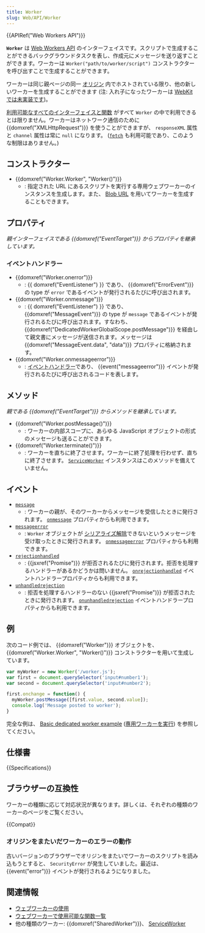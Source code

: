 ```yaml
---
title: Worker
slug: Web/API/Worker
---
```

{{APIRef("Web Workers API")}}

**`Worker`** は [Web Workers API](/ja/docs/Web/API/Web_Workers_API) のインターフェイスです。スクリプトで生成することができるバックグラウンドタスクを表し、作成元にメッセージを送り返すことができます。ワーカーは `Worker("path/to/worker/script")` コンストラクターを呼び出すことで生成することができます。

ワーカーは同じ親ページの同一 [オリジン](/ja/docs/Web/Security/Same-origin_policy) 内でホストされている限り、他の新しいワーカーを生成することができます (注: 入れ子になったワーカーは [WebKit では未実装です](https://bugs.webkit.org/show_bug.cgi?id=22723))。

[利用可能なすべてのインターフェイスと関数](/ja/docs/Web/API/Web_Workers_API/Functions_and_classes_available_to_workers "Web Worker で利用可能な関数とクラス") がすべて `Worker` の中で利用できるとは限りません。ワーカーはネットワーク通信のために {{domxref("XMLHttpRequest")}} を使うことができますが、 `responseXML` 属性と `channel` 属性は常に `null` になります。 ([`fetch`](/ja/docs/Web/API/Fetch_API) も利用可能であり、このような制限はありません。)

## コンストラクター

- {{domxref("Worker.Worker", "Worker()")}}
  - : 指定された URL にあるスクリプトを実行する専用ウェブワーカーのインスタンスを生成します。また、 [Blob URL](/ja/docs/Web/API/Blob) を用いてワーカーを生成することもできます。

## プロパティ

_親インターフェイスである {{domxref("EventTarget")}} からプロパティを継承しています。_

### イベントハンドラー

- {{domxref("Worker.onerror")}}
  - : {{ domxref("EventListener") }} であり、 {{domxref("ErrorEvent")}} の type が `error` であるイベントが発行されるたびに呼び出されます。
- {{domxref("Worker.onmessage")}}
  - : {{ domxref("EventListener") }} であり、 {{domxref("MessageEvent")}} の type が `message` であるイベントが発行されるたびに呼び出されます。すなわち、 {{domxref("DedicatedWorkerGlobalScope.postMessage")}} を経由して親文書にメッセージが送信されます。メッセージは {{domxref("MessageEvent.data", "data")}} プロパティに格納されます。
- {{domxref("Worker.onmessageerror")}}
  - : [イベントハンドラー](/ja/docs/Web/Events/Event_handlers)であり、 {{event("messageerror")}} イベントが発行されるたびに呼び出されるコードを表します。

## メソッド

_親である {{domxref("EventTarget")}} からメソッドを継承しています。_

- {{domxref("Worker.postMessage()")}}
  - : ワーカーの内部スコープに、あらゆる JavaScript オブジェクトの形式のメッセージも送ることができます。
- {{domxref("Worker.terminate()")}}
  - : ワーカーを直ちに終了させます。ワーカーに終了処理を行わせず、直ちに終了させます。 [`ServiceWorker`](/ja/docs/Web/API/ServiceWorker) インスタンスはこのメソッドを備えていません。

## イベント

- [`message`](/ja/docs/Web/API/Worker/message_event)
  - : ワーカーの親が、そのワーカーからメッセージを受信したときに発行されます。
    [`onmessage`](/ja/docs/Web/API/Worker/onmessage) プロパティからも利用できます。
- [`messageerror`](/ja/docs/Web/API/Worker/messageerror_event)
  - : `Worker` オブジェクトが [シリアライズ解除](/ja/docs/Web/API/Web_Workers_API/Structured_clone_algorithm)できないというメッセージを受け取ったときに発行されます。
    [`onmessageerror`](/ja/docs/Web/API/Worker/onmessageerror) プロパティからも利用できます。
- [`rejectionhandled`](/ja/docs/Web/API/Window/rejectionhandled_event)
  - : {{jsxref("Promise")}} が拒否されるたびに発行されます。拒否を処理するハンドラーがあるかどうかは問いません。
    [`onrejectionhandled`](/ja/docs/Web/API/WindowEventHandlers/onrejectionhandled) イベントハンドラープロパティからも利用できます。
- [`unhandledrejection`](/ja/docs/Web/API/Window/unhandledrejection_event)
  - : 拒否を処理するハンドラーのない {{jsxref("Promise")}} が拒否されたときに発行されます。
    [`onunhandledrejection`](/ja/docs/Web/API/WindowEventHandlers/onunhandledrejection) イベントハンドラープロパティからも利用できます。

## 例

次のコード例では、 {{domxref("Worker")}} オブジェクトを、 {{domxref("Worker.Worker", "Worker()")}} コンストラクターを用いて生成しています。

```js
var myWorker = new Worker('/worker.js');
var first = document.querySelector('input#number1');
var second = document.querySelector('input#number2');

first.onchange = function() {
  myWorker.postMessage([first.value, second.value]);
  console.log('Message posted to worker');
}
```

完全な例は、 [Basic dedicated worker example](https://github.com/mdn/simple-web-worker) ([専用ワーカーを実行](http://mdn.github.io/simple-web-worker/)) を参照してください。

## 仕様書

{{Specifications}}

## ブラウザーの互換性

ワーカーの種類に応じて対応状況が異なります。詳しくは、それぞれの種類のワーカーのページをご覧ください。

{{Compat}}

### オリジンをまたいだワーカーのエラーの動作

古いバージョンのブラウザーでオリジンをまたいでワーカーのスクリプトを読み込もうとすると、 `SecurityError` が発生していました。最近は、 {{event("error")}} イベントが発行されるようになりました。

## 関連情報

- [ウェブワーカーの使用](/ja/docs/Web/API/Web_Workers_API/Using_web_workers)
- [ウェブワーカーで使用可能な関数一覧](/ja/docs/Web/API/Web_Workers_API/Functions_and_classes_available_to_workers)
- 他の種類のワーカー: {{domxref("SharedWorker")}}、 [ServiceWorker](/ja/docs/Web/API/ServiceWorker_API)
